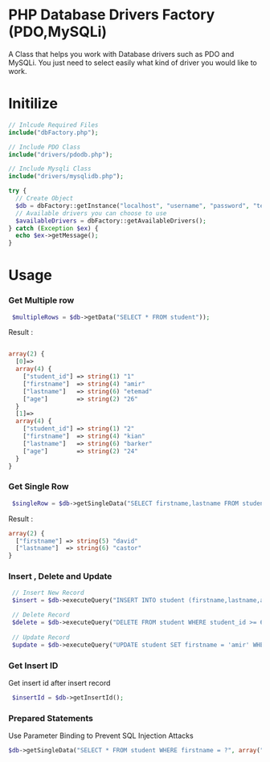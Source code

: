 # PHP Database Drivers Factory (PDO,MySQLi)

A Class that helps you work with Database drivers such as PDO and MySQLi. You just need to select easily what kind of driver you would like to work.

<h1>Initilize</h1>

```PHP
// Inlcude Required Files
include("dbFactory.php");

// Include PDO Class
include("drivers/pdodb.php");

// Include Mysqli Class
include("drivers/mysqlidb.php");

try {
  // Create Object
  $db = dbFactory::getInstance("localhost", "username", "password", "testDB",'DBDriverName');
  // Available drivers you can choose to use
  $availableDrivers = dbFactory::getAvailableDrivers();
} catch (Exception $ex) {
  echo $ex->getMessage();
}
```

<h1>Usage</h1>

<h3>Get Multiple row</h3>

```PHP
 $multipleRows = $db->getData("SELECT * FROM student"));
 ```
 Result : 
 
 ```PHP
 
 array(2) {
   [0]=>
   array(4) {
     ["student_id"] => string(1) "1"
     ["firstname"]  => string(4) "amir"
     ["lastname"]   => string(6) "etemad"
     ["age"]        => string(2) "26"
   }
   [1]=>
   array(4) {
     ["student_id"] => string(1) "2"
     ["firstname"]  => string(4) "kian"
     ["lastname"]   => string(6) "barker"
     ["age"]        => string(2) "24"
   }
 }
 
```

<h3>Get Single Row</h3>

```PHP
 $singleRow = $db->getSingleData("SELECT firstname,lastname FROM student WHERE student_id = 3 ");
```

Result :
```php
array(2) {
  ["firstname"] => string(5) "david"
  ["lastname"]  => string(6) "castor"
}
```

<h3> Insert , Delete and Update </h3>

```php
 // Insert New Record
 $insert = $db->executeQuery("INSERT INTO student (firstname,lastname,age) VALUES ('amir','etemad','26') "); 

 // Delete Record
 $delete = $db->executeQuery("DELETE FROM student WHERE student_id >= 6");
 
 // Update Record
 $update = $db->executeQuery("UPDATE student SET firstname = 'amir' WHERE student_id = 2");

```

<h3>Get Insert ID</h3>

<p> Get insert id after insert record</p>

```php
 $insertId = $db->getInsertId();
```

<h3>Prepared Statements</h3>

Use Parameter Binding to Prevent SQL Injection Attacks
```php
$db->getSingleData("SELECT * FROM student WHERE firstname = ?", array("amir"))
```
